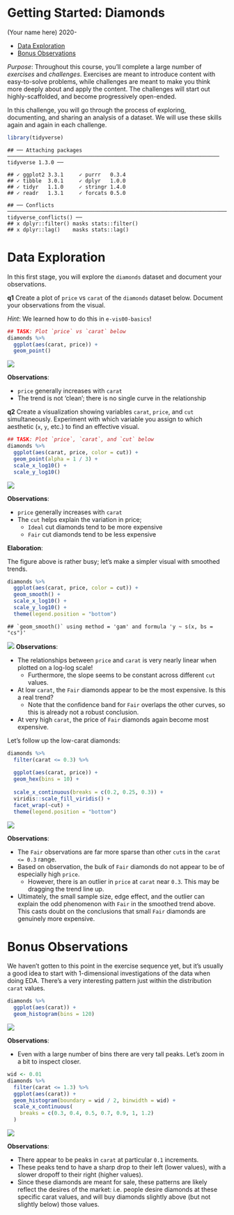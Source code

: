 Getting Started: Diamonds
================
(Your name here)
2020-

  - [Data Exploration](#data-exploration)
  - [Bonus Observations](#bonus-observations)

*Purpose*: Throughout this course, you’ll complete a large number of
*exercises* and *challenges*. Exercises are meant to introduce content
with easy-to-solve problems, while challenges are meant to make you
think more deeply about and apply the content. The challenges will start
out highly-scaffolded, and become progressively open-ended.

In this challenge, you will go through the process of exploring,
documenting, and sharing an analysis of a dataset. We will use these
skills again and again in each challenge.

<!-- include-rubric -->

``` r
library(tidyverse)
```

    ## ── Attaching packages ──────────────────────────────────────────────────────────────────── tidyverse 1.3.0 ──

    ## ✓ ggplot2 3.3.1     ✓ purrr   0.3.4
    ## ✓ tibble  3.0.1     ✓ dplyr   1.0.0
    ## ✓ tidyr   1.1.0     ✓ stringr 1.4.0
    ## ✓ readr   1.3.1     ✓ forcats 0.5.0

    ## ── Conflicts ─────────────────────────────────────────────────────────────────────── tidyverse_conflicts() ──
    ## x dplyr::filter() masks stats::filter()
    ## x dplyr::lag()    masks stats::lag()

# Data Exploration

<!-- -------------------------------------------------- -->

In this first stage, you will explore the `diamonds` dataset and
document your observations.

**q1** Create a plot of `price` vs `carat` of the `diamonds` dataset
below. Document your observations from the visual.

*Hint*: We learned how to do this in `e-vis00-basics`\!

``` r
## TASK: Plot `price` vs `carat` below
diamonds %>%
  ggplot(aes(carat, price)) +
  geom_point()
```

![](c00-diamonds-solution_files/figure-gfm/q1-task-1.png)<!-- -->

**Observations**:

  - `price` generally increases with `carat`
  - The trend is not ‘clean’; there is no single curve in the
    relationship

**q2** Create a visualization showing variables `carat`, `price`, and
`cut` simultaneously. Experiment with which variable you assign to which
aesthetic (`x`, `y`, etc.) to find an effective visual.

``` r
## TASK: Plot `price`, `carat`, and `cut` below
diamonds %>%
  ggplot(aes(carat, price, color = cut)) +
  geom_point(alpha = 1 / 3) +
  scale_x_log10() +
  scale_y_log10()
```

![](c00-diamonds-solution_files/figure-gfm/q2-task-1.png)<!-- -->

**Observations**:

  - `price` generally increases with `carat`
  - The `cut` helps explain the variation in price;
      - `Ideal` cut diamonds tend to be more expensive
      - `Fair` cut diamonds tend to be less expensive

**Elaboration**:

The figure above is rather busy; let’s make a simpler visual with
smoothed trends.

``` r
diamonds %>%
  ggplot(aes(carat, price, color = cut)) +
  geom_smooth() +
  scale_x_log10() +
  scale_y_log10() +
  theme(legend.position = "bottom")
```

    ## `geom_smooth()` using method = 'gam' and formula 'y ~ s(x, bs = "cs")'

![](c00-diamonds-solution_files/figure-gfm/elaboration-1.png)<!-- -->
**Observations**:

  - The relationships between `price` and `carat` is very nearly linear
    when plotted on a log-log scale\!
      - Furthermore, the slope seems to be constant across different
        `cut` values.
  - At low `carat`, the `Fair` diamonds appear to be the most expensive.
    Is this a real trend?
      - Note that the confidence band for `Fair` overlaps the other
        curves, so this is already not a robust conclusion.
  - At very high `carat`, the price of `Fair` diamonds again become most
    expensive.

Let’s follow up the low-carat diamonds:

``` r
diamonds %>% 
  filter(carat <= 0.3) %>% 
  
  ggplot(aes(carat, price)) +
  geom_hex(bins = 10) +
  
  scale_x_continuous(breaks = c(0.2, 0.25, 0.3)) +
  viridis::scale_fill_viridis() +
  facet_wrap(~cut) +
  theme(legend.position = "bottom")
```

![](c00-diamonds-solution_files/figure-gfm/focus-low-carat-1.png)<!-- -->

**Observations**:

  - The `Fair` observations are far more sparse than other `cut`s in the
    `carat <= 0.3` range.
  - Based on observation, the bulk of `Fair` diamonds do not appear to
    be of especially high `price`.
      - However, there is an outlier in `price` at `carat` near `0.3`.
        This may be dragging the trend line up.
  - Ultimately, the small sample size, edge effect, and the outlier can
    explain the odd phenomenon with `Fair` in the smoothed trend above.
    This casts doubt on the conclusions that small `Fair` diamonds are
    genuinely more expensive.

# Bonus Observations

We haven’t gotten to this point in the exercise sequence yet, but it’s
usually a good idea to start with 1-dimensional investigations of the
data when doing EDA. There’s a very interesting pattern just within the
distribution `carat` values.

``` r
diamonds %>% 
  ggplot(aes(carat)) +
  geom_histogram(bins = 120)
```

![](c00-diamonds-solution_files/figure-gfm/bonus1-1.png)<!-- -->

**Observations**:

  - Even with a large number of bins there are very tall peaks. Let’s
    zoom in a bit to inspect closer.

<!-- end list -->

``` r
wid <- 0.01
diamonds %>% 
  filter(carat <= 1.3) %>% 
  ggplot(aes(carat)) +
  geom_histogram(boundary = wid / 2, binwidth = wid) +
  scale_x_continuous(
    breaks = c(0.3, 0.4, 0.5, 0.7, 0.9, 1, 1.2)
  )
```

![](c00-diamonds-solution_files/figure-gfm/bonus2-1.png)<!-- -->

**Observations**:

  - There appear to be peaks in `carat` at particular `0.1` increments.
  - These peaks tend to have a sharp drop to their left (lower values),
    with a slower dropoff to their right (higher values).
  - Since these diamonds are meant for sale, these patterns are likely
    reflect the desires of the market: i.e. people desire diamonds at
    these specific carat values, and will buy diamonds slightly above
    (but not slightly below) those values.
